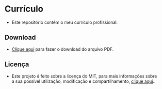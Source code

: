 # Currículo

* Este repositório contém o meu currículo profissional.

## Download

* [Clique aqui](Curriculo.pdf) para fazer o download do arquivo PDF.

## Licença

* Este projeto é feito sobre a licença do MIT, para mais informações sobre a sua possível utilização, modificação e compartilhamento, [clique aqui](LICENSE)..
